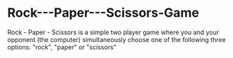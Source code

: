 # Rock---Paper---Scissors-Game
Rock - Paper - Scissors is a simple two player game where you and your opponent (the computer) simultaneously choose one of the following three options: "rock", "paper" or "scissors"
